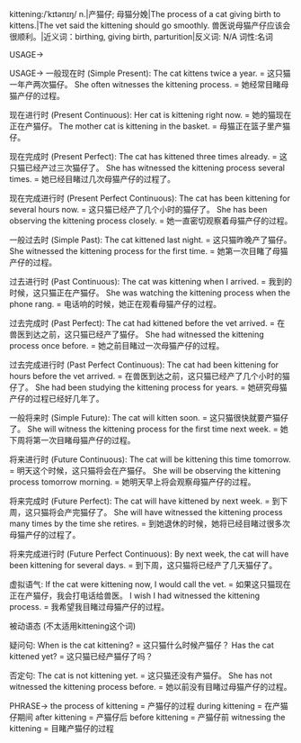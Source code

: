 kittening:/ˈkɪtənɪŋ/
n.|产猫仔; 母猫分娩|The process of a cat giving birth to kittens.|The vet said the kittening should go smoothly. 兽医说母猫产仔应该会很顺利。|近义词：birthing, giving birth, parturition|反义词: N/A
词性:名词

USAGE->

USAGE->
一般现在时 (Simple Present):
The cat kittens twice a year. = 这只猫一年产两次猫仔。
She often witnesses the kittening process. = 她经常目睹母猫产仔的过程。


现在进行时 (Present Continuous):
Her cat is kittening right now. = 她的猫现在正在产猫仔。
The mother cat is kittening in the basket. = 母猫正在篮子里产猫仔。


现在完成时 (Present Perfect):
The cat has kittened three times already. = 这只猫已经产过三次猫仔了。
She has witnessed the kittening process several times. = 她已经目睹过几次母猫产仔的过程了。


现在完成进行时 (Present Perfect Continuous):
The cat has been kittening for several hours now. = 这只猫已经产了几个小时的猫仔了。
She has been observing the kittening process closely. = 她一直密切观察着母猫产仔的过程。


一般过去时 (Simple Past):
The cat kittened last night. = 这只猫昨晚产了猫仔。
She witnessed the kittening process for the first time. = 她第一次目睹了母猫产仔的过程。


过去进行时 (Past Continuous):
The cat was kittening when I arrived. = 我到的时候，这只猫正在产猫仔。
She was watching the kittening process when the phone rang. = 电话响的时候，她正在观看母猫产仔的过程。


过去完成时 (Past Perfect):
The cat had kittened before the vet arrived. = 在兽医到达之前，这只猫已经产了猫仔。
She had witnessed the kittening process once before. = 她之前目睹过一次母猫产仔的过程。


过去完成进行时 (Past Perfect Continuous):
The cat had been kittening for hours before the vet arrived. = 在兽医到达之前，这只猫已经产了几个小时的猫仔了。
She had been studying the kittening process for years. = 她研究母猫产仔的过程已经好几年了。


一般将来时 (Simple Future):
The cat will kitten soon. = 这只猫很快就要产猫仔了。
She will witness the kittening process for the first time next week. = 她下周将第一次目睹母猫产仔的过程。


将来进行时 (Future Continuous):
The cat will be kittening this time tomorrow. = 明天这个时候，这只猫将会在产猫仔。
She will be observing the kittening process tomorrow morning. = 她明天早上将会观察母猫产仔的过程。


将来完成时 (Future Perfect):
The cat will have kittened by next week. = 到下周，这只猫将会产完猫仔了。
She will have witnessed the kittening process many times by the time she retires. = 到她退休的时候，她将已经目睹过很多次母猫产仔的过程了。


将来完成进行时 (Future Perfect Continuous):
By next week, the cat will have been kittening for several days. = 到下周，这只猫将已经产了几天猫仔了。


虚拟语气:
If the cat were kittening now, I would call the vet. = 如果这只猫现在正在产猫仔，我会打电话给兽医。
I wish I had witnessed the kittening process. = 我希望我目睹过母猫产仔的过程。


被动语态 (不太适用kittening这个词)


疑问句:
When is the cat kittening? = 这只猫什么时候产猫仔？
Has the cat kittened yet? = 这只猫已经产猫仔了吗？


否定句:
The cat is not kittening yet. = 这只猫还没有产猫仔。
She has not witnessed the kittening process before. = 她以前没有目睹过母猫产仔的过程。


PHRASE->
the process of kittening = 产猫仔的过程
during kittening = 在产猫仔期间
after kittening = 产猫仔后
before kittening = 产猫仔前
witnessing the kittening = 目睹产猫仔的过程
